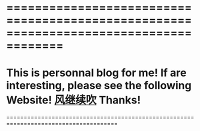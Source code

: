 ======================================================================================
======================================================================================
**This is personnal blog for me!**
**If are interesting, please see the following Website!**
[**风继续吹**](http://fireflyxhj.github.io/blog/)
**Thanks!**
======================================================================================
======================================================================================
